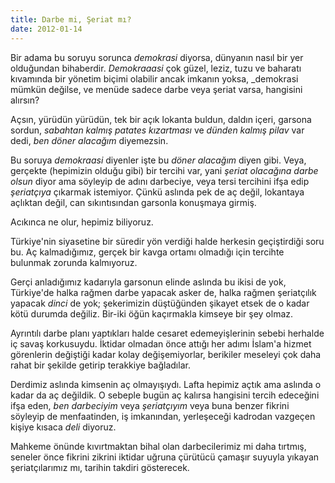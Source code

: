 ```yaml
---
title: Darbe mi, Şeriat mı?
date: 2012-01-14
---
```


Bir adama bu soruyu sorunca *demokrasi* diyorsa, dünyanın nasıl bir yer
olduğundan bihaberdir. *Demokraaasi* çok güzel, leziz, tuzu ve baharatı
kıvamında bir yönetim biçimi olabilir ancak imkanın yoksa, \_demokrasi
mümkün değilse, ve menüde sadece darbe veya şeriat varsa, hangisini
alırsın?

Açsın, yürüdün yürüdün, tek bir açık lokanta buldun, daldın içeri,
garsona sordun, *sabahtan kalmış patates kızartması* ve *dünden kalmış
pilav* var dedi, *ben döner alacağım* diyemezsin.

Bu soruya *demokraasi* diyenler işte bu *döner alacağım* diyen gibi.
Veya, gerçekte (hepimizin olduğu gibi) bir tercihi var, yani *şeriat
olacağına darbe olsun* diyor ama söyleyip de adını darbeciye, veya tersi
tercihini ifşa edip *şeriatçıya* çıkarmak istemiyor. Çünkü aslında pek
de aç değil, lokantaya açlıktan değil, can sıkıntısından garsonla
konuşmaya girmiş.

Acıkınca ne olur, hepimiz biliyoruz.

Türkiye'nin siyasetine bir süredir yön verdiği halde herkesin
geçiştirdiği soru bu. Aç kalmadığımız, gerçek bir kavga ortamı olmadığı
için tercihte bulunmak zorunda kalmıyoruz.

Gerçi anladığımız kadarıyla garsonun elinde aslında bu ikisi de yok,
Türkiye'de halka rağmen darbe yapacak asker de, halka rağmen şeriatçılık
yapacak *dinci* de yok; şekerimizin düştüğünden şikayet etsek de o kadar
kötü durumda değiliz. Bir-iki öğün kaçırmakla kimseye bir şey olmaz.

Ayrıntılı darbe planı yaptıkları halde cesaret edemeyişlerinin sebebi
herhalde iç savaş korkusuydu. İktidar olmadan önce attığı her adımı
İslam'a hizmet görenlerin değiştiği kadar kolay değişemiyorlar,
berikiler meseleyi çok daha rahat bir şekilde getirip terakkiye
bağladılar.

Derdimiz aslında kimsenin aç olmayışıydı. Lafta hepimiz açtık ama
aslında o kadar da aç değildik. O sebeple bugün aç kalırsa hangisini
tercih edeceğini ifşa eden, *ben darbeciyim* veya *şeriatçıyım* veya
buna benzer fikrini söyleyip de menfaatinden, iş imkanından, yerleşeceği
kadrodan vazgeçen kişiye kısaca *deli* diyoruz.

Mahkeme önünde kıvırtmaktan bihal olan darbecilerimiz mi daha tırtmış,
seneler önce fikrini zikrini iktidar uğruna çürütücü çamaşır suyuyla
yıkayan şeriatçılarımız mı, tarihin takdiri gösterecek.
